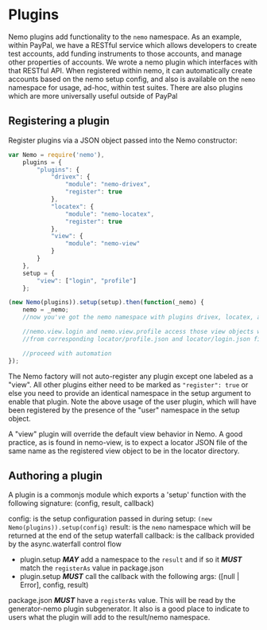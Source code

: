 # Plugins

Nemo plugins add functionality to the `nemo` namespace. As an example, within PayPal, we have a RESTful service which allows developers to
create test accounts, add funding instruments to those accounts, and manage other properties of accounts. We wrote a nemo plugin which interfaces
with that RESTful API. When registered within nemo, it can automatically create accounts based on the nemo setup config, and also is available
on the `nemo` namespace for usage, ad-hoc, within test suites. There are also plugins which are more universally useful outside of PayPal

## Registering a plugin

Register plugins via a JSON object passed into the Nemo constructor:

```javascript
var Nemo = require('nemo'),
	plugins = {
		"plugins": {
			"drivex": {
				"module": "nemo-drivex",
				"register": true
			},
			"locatex": {
				"module": "nemo-locatex",
				"register": true
			},
			"view": {
				"module": "nemo-view"
			}
		}
	},
	setup = {
		"view": ["login", "profile"]
	};

(new Nemo(plugins)).setup(setup).then(function(_nemo) {
	nemo = _nemo;
	//now you've got the nemo namespace with plugins drivex, locatex, and view

	//nemo.view.login and nemo.view.profile access those view objects which were generated
	//from corresponding locator/profile.json and locator/login.json files

	//proceed with automation
});
```

The Nemo factory will not auto-register any plugin except one labeled as a "view". All other plugins either need to be marked as
`"register": true` or else you need to provide an identical namespace in the setup argument to enable that plugin. Note the above usage of
the user plugin, which will have been registered by the presence of the "user" namespace in the setup object.

A "view" plugin will override the default view behavior in Nemo. A good practice, as is found in nemo-view, is to expect a locator JSON file
of the same name as the registered view object to be in the locator directory.

## Authoring a plugin

A plugin is a commonjs module which exports a 'setup' function with the following signature:
(config, result, callback)

config: is the setup configuration passed in during setup: `(new Nemo(plugins)).setup(config)`
result: is the `nemo` namespace which will be returned at the end of the setup waterfall
callback: is the callback provided by the async.waterfall control flow

* plugin.setup ___MAY___ add a namespace to the `result` and if so it ___MUST___ match the `registerAs` value in package.json
* plugin.setup ___MUST___ call the callback with the following args: ([null | Error], config, result)

package.json ___MUST___ have a `registerAs` value. This will be read by the generator-nemo plugin subgenerator. It also is a good place to indicate to users what the plugin will add to the result/nemo namespace.
